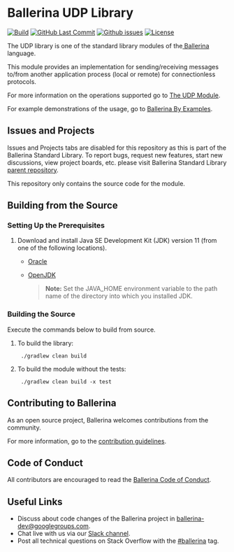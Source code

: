 Ballerina UDP Library
===================

  [![Build](https://github.com/ballerina-platform/module-ballerina-udp/workflows/Build/badge.svg)](https://github.com/ballerina-platform/module-ballerina-udp/actions?query=workflow%3ABuild)
  [![GitHub Last Commit](https://img.shields.io/github/last-commit/ballerina-platform/module-ballerina-udp.svg)](https://github.com/ballerina-platform/module-ballerina-udp/commits/master)
  [![Github issues](https://img.shields.io/github/issues/ballerina-platform/ballerina-standard-library/module/udp.svg?label=Open%20Issues)](https://github.com/ballerina-platform/ballerina-standard-library/labels/module%2Fsocket)
  [![License](https://img.shields.io/badge/License-Apache%202.0-blue.svg)](https://opensource.org/licenses/Apache-2.0)

The UDP library is one of the standard library modules of the<a target="_blank" href="https://ballerina.io/"> Ballerina</a> language.

This module provides an implementation for sending/receiving messages to/from another application process (local or remote) for connectionless protocols. 

For more information on the operations supported go to [The UDP Module](https://ballerina.io/swan-lake/learn/api-docs/ballerina/udp/).

For example demonstrations of the usage, go to [Ballerina By Examples](https://ballerina.io/swan-lake/learn/by-example/udp-socket-client.html).

## Issues and Projects 

Issues and Projects tabs are disabled for this repository as this is part of the Ballerina Standard Library. To report bugs, request new features, start new discussions, view project boards, etc. please visit Ballerina Standard Library [parent repository](https://github.com/ballerina-platform/ballerina-standard-library). 

This repository only contains the source code for the module.

## Building from the Source

### Setting Up the Prerequisites

1. Download and install Java SE Development Kit (JDK) version 11 (from one of the following locations).

   * [Oracle](https://www.oracle.com/java/technologies/javase-jdk11-downloads.html)
   
   * [OpenJDK](https://adoptopenjdk.net/)
   
        > **Note:** Set the JAVA_HOME environment variable to the path name of the directory into which you installed JDK.
     

### Building the Source

Execute the commands below to build from source.

1. To build the library:
        
        ./gradlew clean build

2. To build the module without the tests:

        ./gradlew clean build -x test
        
## Contributing to Ballerina

As an open source project, Ballerina welcomes contributions from the community. 

For more information, go to the [contribution guidelines](https://github.com/ballerina-platform/ballerina-lang/blob/master/CONTRIBUTING.md).

## Code of Conduct

All contributors are encouraged to read the [Ballerina Code of Conduct](https://ballerina.io/code-of-conduct).

## Useful Links

* Discuss about code changes of the Ballerina project in [ballerina-dev@googlegroups.com](mailto:ballerina-dev@googlegroups.com).
* Chat live with us via our [Slack channel](https://ballerina.io/community/slack/).
* Post all technical questions on Stack Overflow with the [#ballerina](https://stackoverflow.com/questions/tagged/ballerina) tag.
